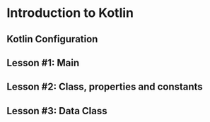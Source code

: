 Introduction to Kotlin
=====================

Kotlin Configuration
--------------------

Lesson #1: Main
---------------

Lesson #2: Class, properties and constants
------------------------------------------

Lesson #3: Data Class
---------------------

